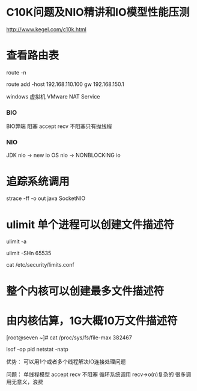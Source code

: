 # C10K问题及NIO精讲和IO模型性能压测

http://www.kegel.com/c10k.html

# 查看路由表
route -n

route add -host 192.168.110.100 gw 192.168.150.1

windows 虚拟机 VMware NAT Service 

### BIO
BIO弊端 
阻塞 accept recv
不阻塞只有抛线程

### NIO  

JDK nio -> new io
OS nio -> NONBLOCKING io

# 追踪系统调用 
strace -ff -o out java SocketNIO

# ulimit 单个进程可以创建文件描述符
ulimit -a

ulimit -SHn 65535

cat /etc/security/limits.conf


# 整个内核可以创建最多文件描述符 
# 由内核估算，1G大概10万文件描述符
[root@seven ~]# cat /proc/sys/fs/file-max
382467


lsof -op pid
netstat -natp

优势：
可以用1个或者多个线程解决IO连接处理问题

问题：
单线程模型
accept recv 不阻塞
循环系统调用  recv->o(n)复杂的 很多调用无意义，浪费


